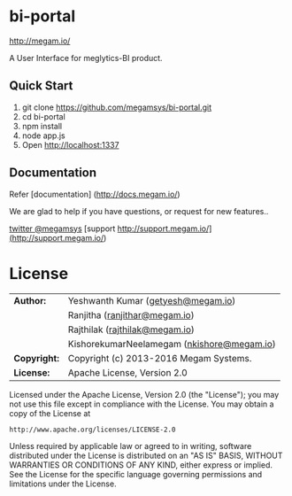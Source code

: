 # bi-portal

http://megam.io/

A User Interface for meglytics-BI product.

## Quick Start

1. git clone https://github.com/megamsys/bi-portal.git
2. cd bi-portal
3. npm install
4. node app.js
5. Open <http://localhost:1337>


## Documentation

Refer [documentation] (http://docs.megam.io/)


We are glad to help if you have questions, or request for new features..

[twitter @megamsys](http://twitter.com/megamsys) [support http://support.megam.io/](<http://support.megam.io/>)



# License


|                      |                                          |
|:---------------------|:-----------------------------------------|
| **Author:**          | Yeshwanth Kumar (<getyesh@megam.io>)
|		               | Ranjitha (<ranjithar@megam.io>)
                       | Rajthilak (<rajthilak@megam.io>)
|		               | KishorekumarNeelamegam (<nkishore@megam.io>)
| **Copyright:**       | Copyright (c) 2013-2016 Megam Systems.
| **License:**         | Apache License, Version 2.0

Licensed under the Apache License, Version 2.0 (the "License");
you may not use this file except in compliance with the License.
You may obtain a copy of the License at

    http://www.apache.org/licenses/LICENSE-2.0

Unless required by applicable law or agreed to in writing, software
distributed under the License is distributed on an "AS IS" BASIS,
WITHOUT WARRANTIES OR CONDITIONS OF ANY KIND, either express or implied.
See the License for the specific language governing permissions and
limitations under the License.